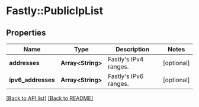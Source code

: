 # Fastly::PublicIpList

## Properties

| Name | Type | Description | Notes |
| ---- | ---- | ----------- | ----- |
| **addresses** | **Array&lt;String&gt;** | Fastly&#39;s IPv4 ranges. | [optional] |
| **ipv6_addresses** | **Array&lt;String&gt;** | Fastly&#39;s IPv6 ranges. | [optional] |

[[Back to API list]](../../README.md#endpoints) [[Back to README]](../../README.md)

